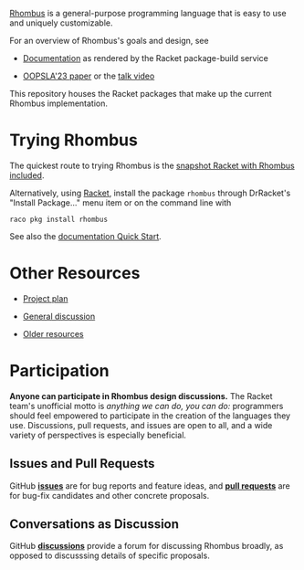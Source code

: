 [Rhombus](https://rhombus-lang.org) is a general-purpose programming
language that is easy to use and uniquely customizable.

For an overview of Rhombus's goals and design, see

* [Documentation](https://docs.racket-lang.org/rhombus@rhombus/index.html)
  as rendered by the Racket package-build service

* [OOPSLA'23 paper](https://doi.org/10.1145/3622818)
  or the [talk video](https://www.youtube.com/watch?v=hkiy1rmKA48)

This repository houses the Racket packages that make up the current
Rhombus implementation.

# Trying Rhombus

The quickest route to trying Rhombus is the
[snapshot Racket with Rhombus included](https://users.cs.utah.edu/plt/rhombus-snapshots/).

Alternatively, using [Racket](https://racket-lang.org), install the package `rhombus`
through DrRacket's "Install Package..." menu item or on the command
line with

```
raco pkg install rhombus
```

See also the [documentation Quick Start](https://docs.racket-lang.org/rhombus@rhombus/Quick_Start.html).

# Other Resources

* [Project plan](resources/plan.md)

* [General discussion](https://github.com/racket/rhombus-brainstorming/discussions)

* [Older resources](resources)

# Participation

**Anyone can participate in Rhombus design discussions.** The Racket team's
unofficial motto is _anything we can do, you can do:_ programmers should feel
empowered to participate in the creation of the languages they use. Discussions,
pull requests, and issues are open to all, and a wide variety of perspectives is
especially beneficial.

## Issues and Pull Requests

GitHub [**issues**](../../issues) are for bug reports and feature
ideas, and [**pull requests**](../../pulls) are for bug-fix candidates
and other concrete proposals.

## Conversations as Discussion

GitHub [**discussions**](../../discussions) provide a forum for discussing
Rhombus broadly, as opposed to discusssing details of specific
proposals.
